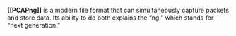 **[[PCAPng]]** is a modern file format that can simultaneously capture packets and store data. Its ability to do both explains the “ng,” which stands for “next generation.”